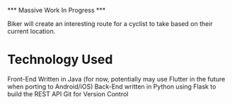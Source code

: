 *** Massive Work In Progress ***

Biker will create an interesting route for a cyclist to take based on their current location.

# Technology Used

Front-End Written in Java (for now, potentially may use Flutter in the future when porting to Android/iOS)
Back-End written in Python using Flask to build the REST API
Git for Version Control

